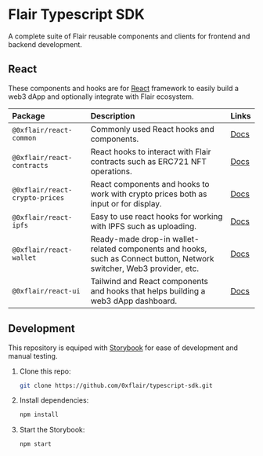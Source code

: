 # Flair Typescript SDK

A complete suite of Flair reusable components and clients for frontend and backend development.

## React

These components and hooks are for [React](https://reactjs.org/) framework to easily build a web3 dApp and optionally integrate with Flair ecosystem.

| Package                        | Description                                                                                                           | Links                                  |
| :----------------------------- | :-------------------------------------------------------------------------------------------------------------------- | :------------------------------------- |
| `@0xflair/react-common`        | Commonly used React hooks and components.                                                                             | [Docs](./packages/react-common)        |
| `@0xflair/react-contracts`     | React hooks to interact with Flair contracts such as ERC721 NFT operations.                                           | [Docs](./packages/react-contracts)     |
| `@0xflair/react-crypto-prices` | React components and hooks to work with crypto prices both as input or for display.                                   | [Docs](./packages/react-crypto-prices) |
| `@0xflair/react-ipfs`          | Easy to use react hooks for working with IPFS such as uploading.                                                      | [Docs](./packages/react-ipfs)          |
| `@0xflair/react-wallet`        | Ready-made drop-in wallet-related components and hooks, such as Connect button, Network switcher, Web3 provider, etc. | [Docs](./packages/react-wallet)        |
| `@0xflair/react-ui`     | Tailwind and React components and hooks that helps building a web3 dApp dashboard.                                    | [Docs](./packages/react-dashboard)     |

## Development

This repository is equiped with [Storybook](https://storybook.js.org/) for ease of development and manual testing.

1. Clone this repo:

   ```sh
   git clone https://github.com/0xflair/typescript-sdk.git
   ```

2. Install dependencies:

   ```sh
   npm install
   ```

3. Start the Storybook:

   ```sh
   npm start
   ```
